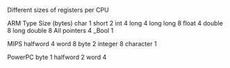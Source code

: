 Different sizes of registers per CPU

ARM
Type		Size (bytes)
char			1
short			2
int				4
long			4
long long		8
float			4
double			8
long double		8
All pointers	4
_Bool			1


MIPS
halfword		4
word			8
byte			2
integer			8
character		1

PowerPC
byte			1
halfword		2
word			4